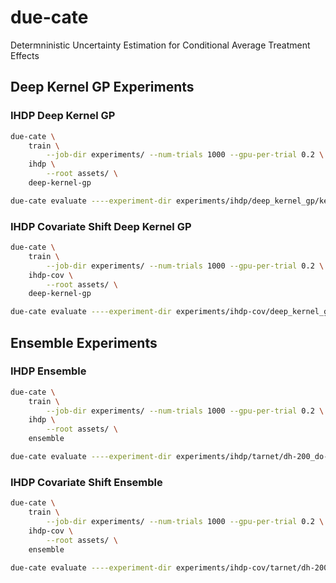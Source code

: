 # due-cate

Determninistic Uncertainty Estimation for Conditional Average Treatment Effects

## Deep Kernel GP Experiments

### IHDP Deep Kernel GP

```.sh
due-cate \
    train \
        --job-dir experiments/ --num-trials 1000 --gpu-per-trial 0.2 \
    ihdp \
        --root assets/ \
    deep-kernel-gp
```

```.sh
due-cate evaluate ----experiment-dir experiments/ihdp/deep_kernel_gp/kernel-Matern32_ip-100-dh-200_do-1_dp-3_ns--1.0_dr-0.1_sn-0.95_lr-0.001_bs-100_ep-1000/
```

### IHDP Covariate Shift Deep Kernel GP

```.sh
due-cate \
    train \
        --job-dir experiments/ --num-trials 1000 --gpu-per-trial 0.2 \
    ihdp-cov \
        --root assets/ \
    deep-kernel-gp
```

```.sh
due-cate evaluate ----experiment-dir experiments/ihdp-cov/deep_kernel_gp/kernel-Matern32_ip-100-dh-200_do-1_dp-3_ns--1.0_dr-0.1_sn-0.95_lr-0.001_bs-100_ep-1000/
```

## Ensemble Experiments

### IHDP Ensemble

```.sh
due-cate \
    train \
        --job-dir experiments/ --num-trials 1000 --gpu-per-trial 0.2 \
    ihdp \
        --root assets/ \
    ensemble
```

```.sh
due-cate evaluate ----experiment-dir experiments/ihdp/tarnet/dh-200_do-1_dp-3_ns--1.0_dr-0.2_sn-0.95_lr-0.001_bs-100_ep-500/
```

### IHDP Covariate Shift Ensemble

```.sh
due-cate \
    train \
        --job-dir experiments/ --num-trials 1000 --gpu-per-trial 0.2 \
    ihdp-cov \
        --root assets/ \
    ensemble
```

```.sh
due-cate evaluate ----experiment-dir experiments/ihdp-cov/tarnet/dh-200_do-1_dp-3_ns--1.0_dr-0.2_sn-0.95_lr-0.001_bs-100_ep-500/
```
